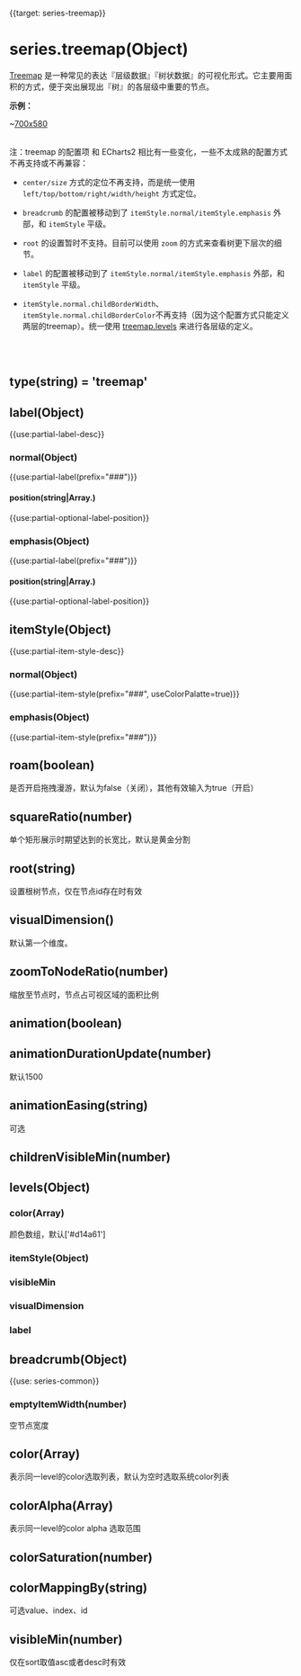 
{{target: series-treemap}}

# series.treemap(Object)

[Treemap](https://en.wikipedia.org/wiki/Treemapping) 是一种常见的表达『层级数据』『树状数据』的可视化形式。它主要用面积的方式，便于突出展现出『树』的各层级中重要的节点。

**示例：**

~[700x580](${galleryViewPath}treemap-obama&edit=1&reset=1)

<br>
注：treemap 的配置项 和 ECharts2 相比有一些变化，一些不太成熟的配置方式不再支持或不再兼容：

+ `center/size` 方式的定位不再支持，而是统一使用 `left/top/bottom/right/width/height` 方式定位。

+ `breadcrumb` 的配置被移动到了 `itemStyle.normal/itemStyle.emphasis` 外部，和 `itemStyle` 平级。

+ `root` 的设置暂时不支持。目前可以使用 `zoom` 的方式来查看树更下层次的细节。

+ `label` 的配置被移动到了 `itemStyle.normal/itemStyle.emphasis` 外部，和 `itemStyle` 平级。

+ `itemStyle.normal.childBorderWidth`、`itemStyle.normal.childBorderColor`不再支持（因为这个配置方式只能定义两层的treemap）。统一使用 [treemap.levels](~treemap.levels) 来进行各层级的定义。

<br>
<br>

## type(string) = 'treemap'



## label(Object)
{{use:partial-label-desc}}
### normal(Object)
{{use:partial-label(prefix="###")}}
#### position(string|Array.<string>)
{{use:partial-optional-label-position}}
### emphasis(Object)
{{use:partial-label(prefix="###")}}
#### position(string|Array.<string>)
{{use:partial-optional-label-position}}

## itemStyle(Object)
{{use:partial-item-style-desc}}
### normal(Object)
{{use:partial-item-style(prefix="###", useColorPalatte=true)}}
### emphasis(Object)
{{use:partial-item-style(prefix="###")}}


## roam(boolean)
是否开启拖拽漫游，默认为false（关闭），其他有效输入为true（开启）

## squareRatio(number)
单个矩形展示时期望达到的长宽比，默认是黄金分割

## root(string)
设置根树节点，仅在节点id存在时有效

## visualDimension()
默认第一个维度。

## zoomToNodeRatio(number)
缩放至节点时，节点占可视区域的面积比例

## animation(boolean)

## animationDurationUpdate(number)
默认1500

## animationEasing(string)
可选

## childrenVisibleMin(number)

## levels(Object)
### color(Array)
颜色数组，默认['#d14a61']
### itemStyle(Object)
### visibleMin
### visualDimension
### label

## breadcrumb(Object)
{{use: series-common}}
### emptyItemWidth(number)
空节点宽度

## color(Array)
表示同一level的color选取列表，默认为空时选取系统color列表

## colorAlpha(Array)
表示同一level的color alpha 选取范围

## colorSaturation(number)

## colorMappingBy(string)
可选value、index、id

## visibleMin(number)
仅在sort取值asc或者desc时有效













